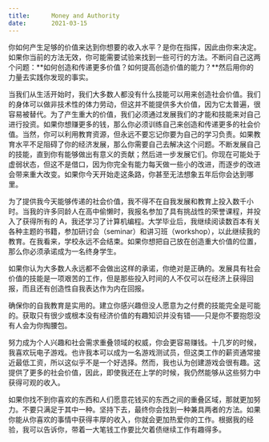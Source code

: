 ```yaml
---
title:      Money and Authority
date:       2021-03-15
---
```


你如何产生足够的价值来达到你想要的收入水平？是你在指挥，因此由你来决定。如果你当前的方法无效，你可能需要试验来找到一些可行的方法。不断问自己这两个问题：**如何创造和传递更多价值？如何提高创造价值的能力？**然后用你的力量去实践你发现的事实。

当我们从生活开始时，我们大多数人都没有什么技能可以用来创造社会价值。我们的身体可以做非技术性的体力劳动，但这并不能提供多大价值，因为它太普遍，很容易被替代。为了产生重大的价值，我们必须通过发展我们的才能和技能来对自己进行投资。如果你想赚更多的钱，那么你必须训练自己来创造和传递更多的社会价值。当然，你可以利用教育资源，但永远不要忘记你要为自己的学习负责。如果教育水平不足阻碍了你的经济发展，那么你需要自己去解决这个问题。不断发展自己的技能，直到你有能够做出有意义的贡献；然后进一步发展它们。你现在可能处于虚弱状态，但这不是借口，因为你完全有能力每天做一些小的改进，而逐步的改进会带来重大改变。如果你今天开始走这条路，你甚至无法想象五年后你会达到哪里。

为了提供我今天能够传递的社会价值，我不得不在自我发展和教育上投入数千小时。当我的许多同龄人在高中偷懒时，我报名参加了具有挑战性的荣誉课程，并投入了获得所有的 A，我还学习了计算机编程。大学毕业后，我继续阅读数百本有关各种主题的书籍，参加研讨会（seminar）和讲习班（workshop），以此继续我的教育。在我看来，学校永远不会结束。如果你想把自己放在创造重大价值的位置，那么你必须承诺成为一名终身学生。

如果你认为大多数人永远都不会做出这样的承诺，你绝对是正确的。发展具有社会价值的技能是一项艰苦的工作，但是那些投入时间的人不仅可以在经济上获得回报，而且还有创造性自我表达作为内在回报。

确保你的自我教育是实用的。建立你感兴趣但没人愿意为之付费的技能完全是可能的。获取只有很少或根本没有经济价值的有趣知识并没有错——只是你不要抱怨没有人会为你掏腰包。

努力成为个人兴趣和社会需求重叠领域的权威，你会更容易赚钱。十几岁的时候，我喜欢玩电子游戏。也许我本可以成为一名游戏测试员，但这类工作的薪资通常接近最低工资，所以这似乎不是一个好选择。然而，我也认为创建游戏会很有趣。这提供了更多的社会价值，因此，即使我还在上学的时候，我仍然能够从这些努力中获得可观的收入。

如果你找不到你喜欢的东西和人们愿意花钱买的东西之间的重叠区域，那就更加努力。不要只满足于其中一种。坚持下去，最终你会找到一种兼具两者的方法。如果你能从你喜欢的事情中获得丰厚的收入，你就会更加热爱你的工作。根据我的经验，我可以告诉你，带着一大笔钱工作要比欠着债继续工作有趣得多。